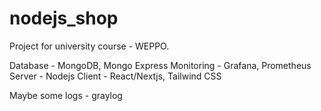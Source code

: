# nodejs_shop
Project for university course - WEPPO.

Database - MongoDB, Mongo Express
Monitoring - Grafana, Prometheus
Server - Nodejs
Client - React/Nextjs, Tailwind CSS

Maybe some logs - graylog
